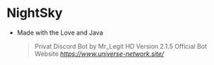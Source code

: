 # NightSky
-  Made with the Love and Java
	> Privat Discord Bot by Mr_Legit HD
     Version 2.1.5 
     Official Bot Website _https://www.universe-network.site/_ 
